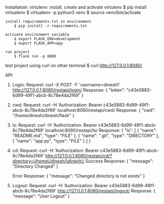 Installatoin: 
    virtulenv: 
        install, create and activate virtulenv
        $ pip install virtualenv
        $ virtualenv -p python3 venv
        $ source venv/bin/activate

    install requirements.txt in environment
        $ pip install -r requirements.txt

    activate environment variable
        $ export FLASK_ENV=development
        $ export FLASK_APP=app

    run project
        $ flask run -p 8080


test project using curl on other terminal
    $ curl http://127.0.0.1:8080/


API: 

1. Login: 
    Request:
        curl -X POST -F 'username=dinesh1' http://127.0.0.1:8080/restapi/login/
    Response:
        {
        "token": "c43e5883-6d99-49f1-abcb-8c78e4da2f69"
        }        


2. cwd: 
    Request:
        curl -H 'Authorization: Bearer c43e5883-6d99-49f1-abcb-8c78e4da2f69' localhost:8080/restapi/cwd/
    Response:
        {
        "cwd": "/home/dinesh/dinesh/flask"
        }


3. ls: 
    Request:
        curl -H 'Authorization: Bearer c43e5883-6d99-49f1-abcb-8c78e4da2f69' localhost:8080/restapi/ls/
    Response:
        {
            "ls": [
                {
                "name": "README.md", 
                "type": "FILE"
                }, 
                {
                "name": ".git", 
                "type": "DIRECTORY"
                }, 
                {
                "name": "app.py", 
                "type": "FILE"
                }
            ]
        }


4. cd: 
    Request:
        curl -H 'Authorization: Bearer c43e5883-6d99-49f1-abcb-8c78e4da2f69' http://127.0.0.1:8080/restapi/cd/?directory=\/home\/dinesh/\dinesh\/
    Success Response:
        {
            "message": "Directory Changed"
        }
    
    Error Response:
        {
            "message": "Changed directory is not exists"
        }


5. Logout: 
    Request:
        curl -H 'Authorization: Bearer c43e5883-6d99-49f1-abcb-8c78e4da2f69' http://127.0.0.1:8080/restapi/logout/
    Response:
        {
            "message": "User Logout"
        }       

